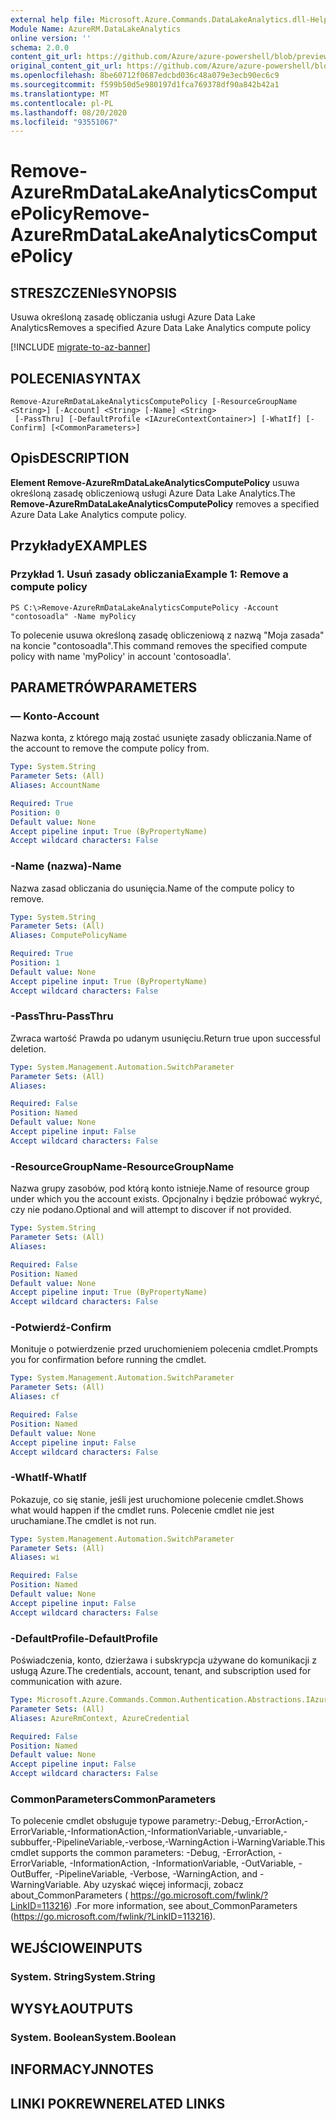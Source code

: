 ```yaml
---
external help file: Microsoft.Azure.Commands.DataLakeAnalytics.dll-Help.xml
Module Name: AzureRM.DataLakeAnalytics
online version: ''
schema: 2.0.0
content_git_url: https://github.com/Azure/azure-powershell/blob/preview/src/ResourceManager/DataLakeAnalytics/Commands.DataLakeAnalytics/help/Remove-AzureRmDataLakeAnalyticsComputePolicy.md
original_content_git_url: https://github.com/Azure/azure-powershell/blob/preview/src/ResourceManager/DataLakeAnalytics/Commands.DataLakeAnalytics/help/Remove-AzureRmDataLakeAnalyticsComputePolicy.md
ms.openlocfilehash: 8be60712f0687edcbd036c48a079e3ecb90ec6c9
ms.sourcegitcommit: f599b50d5e980197d1fca769378df90a842b42a1
ms.translationtype: MT
ms.contentlocale: pl-PL
ms.lasthandoff: 08/20/2020
ms.locfileid: "93551067"
---
```

# <span data-ttu-id="1a73a-101">Remove-AzureRmDataLakeAnalyticsComputePolicy</span><span class="sxs-lookup"><span data-stu-id="1a73a-101">Remove-AzureRmDataLakeAnalyticsComputePolicy</span></span>

## <span data-ttu-id="1a73a-102">STRESZCZENIe</span><span class="sxs-lookup"><span data-stu-id="1a73a-102">SYNOPSIS</span></span>
<span data-ttu-id="1a73a-103">Usuwa określoną zasadę obliczania usługi Azure Data Lake Analytics</span><span class="sxs-lookup"><span data-stu-id="1a73a-103">Removes a specified Azure Data Lake Analytics compute policy</span></span>

[!INCLUDE [migrate-to-az-banner](../../includes/migrate-to-az-banner.md)]

## <span data-ttu-id="1a73a-104">POLECENIA</span><span class="sxs-lookup"><span data-stu-id="1a73a-104">SYNTAX</span></span>

```
Remove-AzureRmDataLakeAnalyticsComputePolicy [-ResourceGroupName <String>] [-Account] <String> [-Name] <String>
 [-PassThru] [-DefaultProfile <IAzureContextContainer>] [-WhatIf] [-Confirm] [<CommonParameters>]
```

## <span data-ttu-id="1a73a-105">Opis</span><span class="sxs-lookup"><span data-stu-id="1a73a-105">DESCRIPTION</span></span>
<span data-ttu-id="1a73a-106">**Element Remove-AzureRmDataLakeAnalyticsComputePolicy** usuwa określoną zasadę obliczeniową usługi Azure Data Lake Analytics.</span><span class="sxs-lookup"><span data-stu-id="1a73a-106">The **Remove-AzureRmDataLakeAnalyticsComputePolicy** removes a specified Azure Data Lake Analytics compute policy.</span></span>

## <span data-ttu-id="1a73a-107">Przykłady</span><span class="sxs-lookup"><span data-stu-id="1a73a-107">EXAMPLES</span></span>

### <span data-ttu-id="1a73a-108">Przykład 1. Usuń zasady obliczania</span><span class="sxs-lookup"><span data-stu-id="1a73a-108">Example 1: Remove a compute policy</span></span>
```
PS C:\>Remove-AzureRmDataLakeAnalyticsComputePolicy -Account "contosoadla" -Name myPolicy
```

<span data-ttu-id="1a73a-109">To polecenie usuwa określoną zasadę obliczeniową z nazwą "Moja zasada" na koncie "contosoadla".</span><span class="sxs-lookup"><span data-stu-id="1a73a-109">This command removes the specified compute policy with name 'myPolicy' in account 'contosoadla'.</span></span>

## <span data-ttu-id="1a73a-110">PARAMETRÓW</span><span class="sxs-lookup"><span data-stu-id="1a73a-110">PARAMETERS</span></span>

### <span data-ttu-id="1a73a-111">— Konto</span><span class="sxs-lookup"><span data-stu-id="1a73a-111">-Account</span></span>
<span data-ttu-id="1a73a-112">Nazwa konta, z którego mają zostać usunięte zasady obliczania.</span><span class="sxs-lookup"><span data-stu-id="1a73a-112">Name of the account to remove the compute policy from.</span></span>

```yaml
Type: System.String
Parameter Sets: (All)
Aliases: AccountName

Required: True
Position: 0
Default value: None
Accept pipeline input: True (ByPropertyName)
Accept wildcard characters: False
```

### <span data-ttu-id="1a73a-113">-Name (nazwa)</span><span class="sxs-lookup"><span data-stu-id="1a73a-113">-Name</span></span>
<span data-ttu-id="1a73a-114">Nazwa zasad obliczania do usunięcia.</span><span class="sxs-lookup"><span data-stu-id="1a73a-114">Name of the compute policy to remove.</span></span>

```yaml
Type: System.String
Parameter Sets: (All)
Aliases: ComputePolicyName

Required: True
Position: 1
Default value: None
Accept pipeline input: True (ByPropertyName)
Accept wildcard characters: False
```

### <span data-ttu-id="1a73a-115">-PassThru</span><span class="sxs-lookup"><span data-stu-id="1a73a-115">-PassThru</span></span>
<span data-ttu-id="1a73a-116">Zwraca wartość Prawda po udanym usunięciu.</span><span class="sxs-lookup"><span data-stu-id="1a73a-116">Return true upon successful deletion.</span></span>

```yaml
Type: System.Management.Automation.SwitchParameter
Parameter Sets: (All)
Aliases: 

Required: False
Position: Named
Default value: None
Accept pipeline input: False
Accept wildcard characters: False
```

### <span data-ttu-id="1a73a-117">-ResourceGroupName</span><span class="sxs-lookup"><span data-stu-id="1a73a-117">-ResourceGroupName</span></span>
<span data-ttu-id="1a73a-118">Nazwa grupy zasobów, pod którą konto istnieje.</span><span class="sxs-lookup"><span data-stu-id="1a73a-118">Name of resource group under which you the account exists.</span></span>
<span data-ttu-id="1a73a-119">Opcjonalny i będzie próbować wykryć, czy nie podano.</span><span class="sxs-lookup"><span data-stu-id="1a73a-119">Optional and will attempt to discover if not provided.</span></span>

```yaml
Type: System.String
Parameter Sets: (All)
Aliases: 

Required: False
Position: Named
Default value: None
Accept pipeline input: True (ByPropertyName)
Accept wildcard characters: False
```

### <span data-ttu-id="1a73a-120">-Potwierdź</span><span class="sxs-lookup"><span data-stu-id="1a73a-120">-Confirm</span></span>
<span data-ttu-id="1a73a-121">Monituje o potwierdzenie przed uruchomieniem polecenia cmdlet.</span><span class="sxs-lookup"><span data-stu-id="1a73a-121">Prompts you for confirmation before running the cmdlet.</span></span>

```yaml
Type: System.Management.Automation.SwitchParameter
Parameter Sets: (All)
Aliases: cf

Required: False
Position: Named
Default value: None
Accept pipeline input: False
Accept wildcard characters: False
```

### <span data-ttu-id="1a73a-122">-WhatIf</span><span class="sxs-lookup"><span data-stu-id="1a73a-122">-WhatIf</span></span>
<span data-ttu-id="1a73a-123">Pokazuje, co się stanie, jeśli jest uruchomione polecenie cmdlet.</span><span class="sxs-lookup"><span data-stu-id="1a73a-123">Shows what would happen if the cmdlet runs.</span></span>
<span data-ttu-id="1a73a-124">Polecenie cmdlet nie jest uruchamiane.</span><span class="sxs-lookup"><span data-stu-id="1a73a-124">The cmdlet is not run.</span></span>

```yaml
Type: System.Management.Automation.SwitchParameter
Parameter Sets: (All)
Aliases: wi

Required: False
Position: Named
Default value: None
Accept pipeline input: False
Accept wildcard characters: False
```

### <span data-ttu-id="1a73a-125">-DefaultProfile</span><span class="sxs-lookup"><span data-stu-id="1a73a-125">-DefaultProfile</span></span>
<span data-ttu-id="1a73a-126">Poświadczenia, konto, dzierżawa i subskrypcja używane do komunikacji z usługą Azure.</span><span class="sxs-lookup"><span data-stu-id="1a73a-126">The credentials, account, tenant, and subscription used for communication with azure.</span></span>

```yaml
Type: Microsoft.Azure.Commands.Common.Authentication.Abstractions.IAzureContextContainer
Parameter Sets: (All)
Aliases: AzureRmContext, AzureCredential

Required: False
Position: Named
Default value: None
Accept pipeline input: False
Accept wildcard characters: False
```

### <span data-ttu-id="1a73a-127">CommonParameters</span><span class="sxs-lookup"><span data-stu-id="1a73a-127">CommonParameters</span></span>
<span data-ttu-id="1a73a-128">To polecenie cmdlet obsługuje typowe parametry:-Debug,-ErrorAction,-ErrorVariable,-InformationAction,-InformationVariable,-unvariable,-subbuffer,-PipelineVariable,-verbose,-WarningAction i-WarningVariable.</span><span class="sxs-lookup"><span data-stu-id="1a73a-128">This cmdlet supports the common parameters: -Debug, -ErrorAction, -ErrorVariable, -InformationAction, -InformationVariable, -OutVariable, -OutBuffer, -PipelineVariable, -Verbose, -WarningAction, and -WarningVariable.</span></span> <span data-ttu-id="1a73a-129">Aby uzyskać więcej informacji, zobacz about_CommonParameters ( https://go.microsoft.com/fwlink/?LinkID=113216) .</span><span class="sxs-lookup"><span data-stu-id="1a73a-129">For more information, see about_CommonParameters (https://go.microsoft.com/fwlink/?LinkID=113216).</span></span>

## <span data-ttu-id="1a73a-130">WEJŚCIOWE</span><span class="sxs-lookup"><span data-stu-id="1a73a-130">INPUTS</span></span>

### <span data-ttu-id="1a73a-131">System. String</span><span class="sxs-lookup"><span data-stu-id="1a73a-131">System.String</span></span>

## <span data-ttu-id="1a73a-132">WYSYŁA</span><span class="sxs-lookup"><span data-stu-id="1a73a-132">OUTPUTS</span></span>

### <span data-ttu-id="1a73a-133">System. Boolean</span><span class="sxs-lookup"><span data-stu-id="1a73a-133">System.Boolean</span></span>

## <span data-ttu-id="1a73a-134">INFORMACYJN</span><span class="sxs-lookup"><span data-stu-id="1a73a-134">NOTES</span></span>

## <span data-ttu-id="1a73a-135">LINKI POKREWNE</span><span class="sxs-lookup"><span data-stu-id="1a73a-135">RELATED LINKS</span></span>

